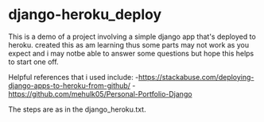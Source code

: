 # django-heroku_deploy
This is a demo of a project involving a simple django app that's deployed to heroku.
created this as am learning thus some parts may not work as you expect and i may notbe able to answer some questions but hope this helps to start one off.

Helpful references that i used include:
-https://stackabuse.com/deploying-django-apps-to-heroku-from-github/
-https://github.com/mehulk05/Personal-Portfolio-Django

The steps are as in the django_heroku.txt.



